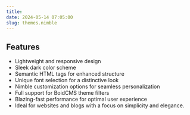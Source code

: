 ```yaml
---
title:
date: 2024-05-14 07:05:00
slug: themes.nimble
---
```


## Features

- Lightweight and responsive design
- Sleek dark color scheme
- Semantic HTML tags for enhanced structure
- Unique font selection for a distinctive look
- Nimble customization options for seamless personalization
- Full support for BoidCMS theme filters
- Blazing-fast performance for optimal user experience
- Ideal for websites and blogs with a focus on simplicity and elegance.
